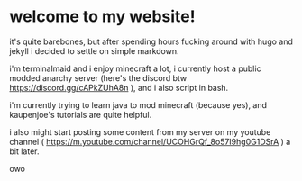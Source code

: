 # welcome to my website!
it's quite barebones, but after spending hours fucking around with hugo and jekyll i decided to settle on simple markdown. 

i'm terminalmaid and i enjoy minecraft a lot, i currently host a public modded anarchy server (here's the discord btw https://discord.gg/cAPkZUhA8n ), and i also script in bash.

i'm currently trying to learn java to mod minecraft (because yes), and kaupenjoe's tutorials are quite helpful.

i also might start posting some content from my server on my youtube channel ( https://m.youtube.com/channel/UCOHGrQf_8o57I9hg0G1DSrA ) a bit later.

owo
